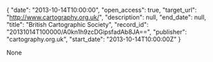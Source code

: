 {
  "date": "2013-10-14T10:00:00", 
  "open_access": true, 
  "target_url": "http://www.cartography.org.uk/", 
  "description": null, 
  "end_date": null, 
  "title": "British Cartographic Society", 
  "record_id": "20131014T100000/A0kn1h9zcDGipsfadAb8JA==", 
  "publisher": "cartography.org.uk", 
  "start_date": "2013-10-14T10:00:00Z"
}

None